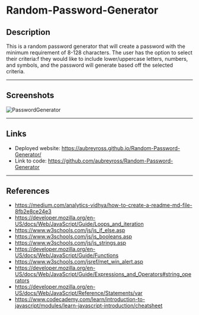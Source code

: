# Random-Password-Generator

## Description 
This is a random password generator that will create a password with the minimum requirement of 8-128 characters. The user has the option to select their criteria:f they would like to include lower/uppercase letters, numbers, and symbols, and the password will generate based off the selected criteria.

***

## Screenshots
![PasswordGenerator](https://user-images.githubusercontent.com/87405979/130391010-c753982b-8a22-445d-ace4-1ebe1d88794d.png)


***
## Links 
* Deployed website: https://aubreyross.github.io/Random-Password-Generator/
* Link to code: https://github.com/aubreyross/Random-Password-Generator

***
## References
* https://medium.com/analytics-vidhya/how-to-create-a-readme-md-file-8fb2e8ce24e3
* https://developer.mozilla.org/en-US/docs/Web/JavaScript/Guide/Loops_and_iteration
* https://www.w3schools.com/js/js_if_else.asp
* https://www.w3schools.com/js/js_booleans.asp
* https://www.w3schools.com/js/js_strings.asp
* https://developer.mozilla.org/en-US/docs/Web/JavaScript/Guide/Functions
* https://www.w3schools.com/jsref/met_win_alert.asp
* https://developer.mozilla.org/en-US/docs/Web/JavaScript/Guide/Expressions_and_Operators#string_operators
* https://developer.mozilla.org/en-US/docs/Web/JavaScript/Reference/Statements/var
* https://www.codecademy.com/learn/introduction-to-javascript/modules/learn-javascript-introduction/cheatsheet
